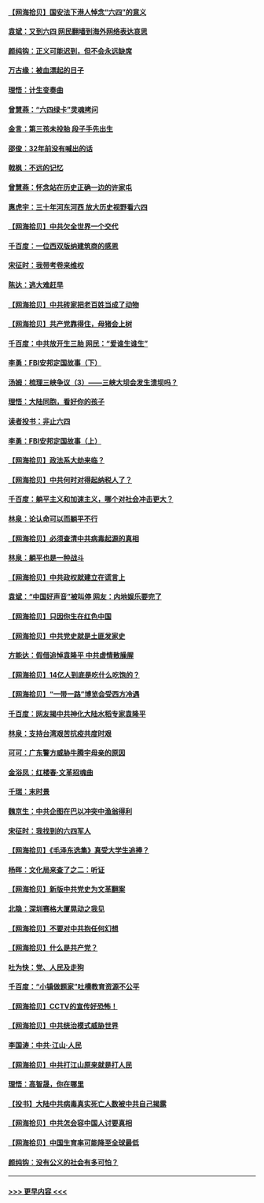 #### [【网海拾贝】国安法下港人悼念“六四”的意义](../pages/nsc993/n13001039.md?t=06060002) 
#### [袁斌：又到六四 网民翻墙到海外网络表达哀思](../pages/nsc993/n13000995.md?t=06060002) 
#### [颜纯钩：正义可能迟到，但不会永远缺席](../pages/nsc993/n13000920.md?t=06060002) 
#### [万古缘：被血漂起的日子](../pages/nsc993/n13000914.md?t=06060002) 
#### [理悟：计生变奏曲](../pages/nsc993/n13000414.md?t=06060002) 
#### [曾慧燕：“六四绿卡”灵魂拷问](../pages/nsc993/n13000277.md?t=06060002) 
#### [金言：第三孩未投胎 段子手先出生](../pages/nsc993/n13000215.md?t=06060002) 
#### [邵俊：32年前没有喊出的话](../pages/nsc993/n13000181.md?t=06060002) 
#### [戟枫：不远的记忆](../pages/nsc993/n13000121.md?t=06060002) 
#### [曾慧燕：怀念站在历史正确一边的许家屯](../pages/nsc993/n13000073.md?t=06060002) 
#### [惠虎宇：三十年河东河西 放大历史视野看六四](../pages/nsc993/n13000018.md?t=06060002) 
#### [【网海拾贝】中共欠全世界一个交代](../pages/nsc993/n12998706.md?t=06060002) 
#### [千百度：一位西双版纳建筑商的感恩](../pages/nsc993/n12998487.md?t=06060002) 
#### [宋征时：我带考卷来维权](../pages/nsc993/n12994088.md?t=06060002) 
#### [陈达：逃大难赶早](../pages/nsc993/n12993569.md?t=06060002) 
#### [【网海拾贝】中共砖家把老百姓当成了动物](../pages/nsc993/n12993483.md?t=06060002) 
#### [【网海拾贝】共产党靠得住，母猪会上树](../pages/nsc993/n12990730.md?t=06060002) 
#### [千百度：中共放开生三胎 网民：“爱谁生谁生”](../pages/nsc993/n12990644.md?t=06060002) 
#### [李勇：FBI安邦定国故事（下）](../pages/nsc993/n12987854.md?t=06060002) 
#### [汤姆：梳理三峡争议（3）——三峡大坝会发生溃坝吗？](../pages/nsc993/n12989806.md?t=06060002) 
#### [理悟：大陆同胞，看好你的孩子](../pages/nsc993/n12989778.md?t=06060002) 
#### [读者投书：非止六四](../pages/nsc993/n12989673.md?t=06060002) 
#### [李勇：FBI安邦定国故事（上）](../pages/nsc993/n12987749.md?t=06060002) 
#### [【网海拾贝】政法系大劫来临？](../pages/nsc993/n12987596.md?t=06060002) 
#### [【网海拾贝】中共何时对得起纳税人了？](../pages/nsc993/n12985578.md?t=06060002) 
#### [千百度：躺平主义和加速主义，哪个对社会冲击更大？](../pages/nsc993/n12985512.md?t=06060002) 
#### [林泉：论认命可以而躺平不行](../pages/nsc993/n12985505.md?t=06060002) 
#### [【网海拾贝】必须查清中共病毒起源的真相](../pages/nsc993/n12984276.md?t=06060002) 
#### [林泉：躺平也是一种战斗](../pages/nsc993/n12984194.md?t=06060002) 
#### [【网海拾贝】中共政权就建立在谎言上](../pages/nsc993/n12981880.md?t=06060002) 
#### [袁斌：“中国好声音”被叫停 网友：内地娱乐要完了](../pages/nsc993/n12981826.md?t=06060002) 
#### [【网海拾贝】只因你生在红色中国](../pages/nsc993/n12979096.md?t=06060002) 
#### [【网海拾贝】中共党史就是土匪发家史](../pages/nsc993/n12976478.md?t=06060002) 
#### [方能达：假借追悼袁隆平 中共虚情散臊腥](../pages/nsc993/n12976396.md?t=06060002) 
#### [【网海拾贝】14亿人到底是吃什么吃饱的？](../pages/nsc993/n12974125.md?t=06060002) 
#### [【网海拾贝】“一带一路”博览会受西方冷遇](../pages/nsc993/n12971787.md?t=06060002) 
#### [千百度：网友揭中共神化大陆水稻专家袁隆平](../pages/nsc993/n12971733.md?t=06060002) 
#### [林泉：支持台湾艰苦抗疫共度时艰](../pages/nsc993/n12971350.md?t=06060002) 
#### [可可：广东警方威胁牛腾宇母亲的原因](../pages/nsc993/n12971100.md?t=06060002) 
#### [金浴凤：红楼春·文革招魂曲](../pages/nsc993/n12970354.md?t=06060002) 
#### [千瑞：末时景](../pages/nsc993/n12970337.md?t=06060002) 
#### [魏京生：中共企图在巴以冲突中渔翁得利](../pages/nsc993/n12970286.md?t=06060002) 
#### [宋征时：我找到的六四军人](../pages/nsc993/n12970213.md?t=06060002) 
#### [【网海拾贝】《毛泽东选集》真受大学生追捧？](../pages/nsc993/n12968779.md?t=06060002) 
#### [杨晖：文化局来查了之二：听证](../pages/nsc993/n12966528.md?t=06060002) 
#### [【网海拾贝】新版中共党史为文革翻案](../pages/nsc993/n12967526.md?t=06060002) 
#### [北隐：深圳赛格大厦晃动之我见](../pages/nsc993/n12967393.md?t=06060002) 
#### [【网海拾贝】不要对中共抱任何幻想](../pages/nsc993/n12965222.md?t=06060002) 
#### [【网海拾贝】什么是共产党？](../pages/nsc993/n12962781.md?t=06060002) 
#### [吐为快：党、人民及走狗](../pages/nsc993/n12962747.md?t=06060002) 
#### [千百度：“小镇做题家”吐槽教育资源不公平](../pages/nsc993/n12962705.md?t=06060002) 
#### [【网海拾贝】CCTV的宣传好恐怖！](../pages/nsc993/n12959984.md?t=06060002) 
#### [【网海拾贝】中共统治模式威胁世界](../pages/nsc993/n12957622.md?t=06060002) 
#### [李国涛：中共‧江山‧人民](../pages/nsc993/n12957502.md?t=06060002) 
#### [【网海拾贝】中共打江山原来就是打人民](../pages/nsc993/n12954345.md?t=06060002) 
#### [理悟：高智晟，你在哪里](../pages/nsc993/n12953115.md?t=06060002) 
#### [【投书】大陆中共病毒真实死亡人数被中共自己揭露](../pages/nsc993/n12953050.md?t=06060002) 
#### [【网海拾贝】中共怎会容中国人讨要真相](../pages/nsc993/n12952161.md?t=06060002) 
#### [【网海拾贝】中国生育率可能降至全球最低](../pages/nsc993/n12948793.md?t=06060002) 
#### [颜纯钩：没有公义的社会有多可怕？](../pages/nsc993/n12947626.md?t=06060002) 

----
#### [ >>> 更早内容 <<< ](../indexes/nsc993-earlier.md)

